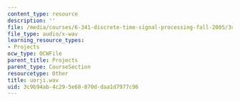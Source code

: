 ```yaml
---
content_type: resource
description: ''
file: /media/courses/6-341-discrete-time-signal-processing-fall-2005/3c9b94ab4c295e68870ddaa1d7977c96_uorji.wav
file_type: audio/x-wav
learning_resource_types:
- Projects
ocw_type: OCWFile
parent_title: Projects
parent_type: CourseSection
resourcetype: Other
title: uorji.wav
uid: 3c9b94ab-4c29-5e68-870d-daa1d7977c96
---
```

